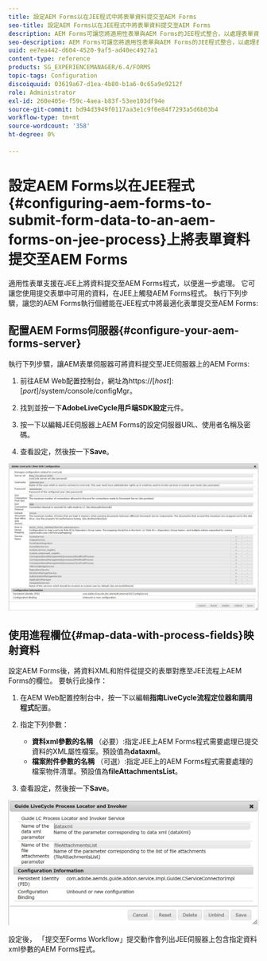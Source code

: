 ```yaml
---
title: 設定AEM Forms以在JEE程式中將表單資料提交至AEM Forms
seo-title: 設定AEM Forms以在JEE程式中將表單資料提交至AEM Forms
description: AEM Forms可讓您將適用性表單與AEM Forms的JEE程式整合，以處理表單資料。
seo-description: AEM Forms可讓您將適用性表單與AEM Forms的JEE程式整合，以處理表單資料。
uuid: ee7ea442-d604-4520-9af5-ad40ec4927a1
content-type: reference
products: SG_EXPERIENCEMANAGER/6.4/FORMS
topic-tags: Configuration
discoiquuid: 03619a67-d1ea-4b80-b1a6-0c65a9e9212f
role: Administrator
exl-id: 260e405e-f59c-4aea-b83f-53ee103df94e
source-git-commit: bd94d3949f0117aa3e1c9f0e84f7293a5d6b03b4
workflow-type: tm+mt
source-wordcount: '358'
ht-degree: 0%

---
```


# 設定AEM Forms以在JEE程式{#configuring-aem-forms-to-submit-form-data-to-an-aem-forms-on-jee-process}上將表單資料提交至AEM Forms

適用性表單支援在JEE上將資料提交至AEM Forms程式，以便進一步處理。 它可讓您使用提交表單中可用的資料，在JEE上觸發AEM Forms程式。 執行下列步驟，讓您的AEM Forms執行個體能在JEE程式中將最適化表單提交至AEM Forms:

## 配置AEM Forms伺服器{#configure-your-aem-forms-server}

執行下列步驟，讓AEM表單伺服器可將資料提交至JEE伺服器上的AEM Forms:

1. 前往AEM Web配置控制台，網址為https://[*host*]:[*port*]/system/console/configMgr。

1. 找到並按一下&#x200B;**AdobeLiveCycle用戶端SDK設定**&#x200B;元件。
1. 按一下以編輯JEE伺服器上AEM Forms的設定伺服器URL、使用者名稱及密碼。
1. 查看設定，然後按一下&#x200B;**Save**。

![AdobeLiveCycle用戶端SDK設定](assets/clientsdkconfiguration.jpg)

## 使用進程欄位{#map-data-with-process-fields}映射資料

設定AEM Forms後，將資料XML和附件從提交的表單對應至JEE流程上AEM Forms的欄位。 要執行此操作：

1. 在AEM Web配置控制台中，按一下以編輯&#x200B;**指南LiveCycle流程定位器和調用程式**&#x200B;配置。
1. 指定下列參數：

   * **資料xml參數的名稱** （必要）:指定JEE上AEM Forms程式需要處理已提交資料的XML屬性檔案。預設值為&#x200B;**dataxml**。
   * **檔案附件參數的名稱** （可選）:指定JEE上的AEM Forms程式需要處理的檔案物件清單。預設值為&#x200B;**fileAttachmentsList**。

1. 查看設定，然後按一下&#x200B;**Save**。

![指南LiveCycle流程貨位和發票人](assets/test3.jpg)

設定後， 「提交至Forms Workflow」提交動作會列出JEE伺服器上包含指定資料xml參數的AEM Forms程式。
